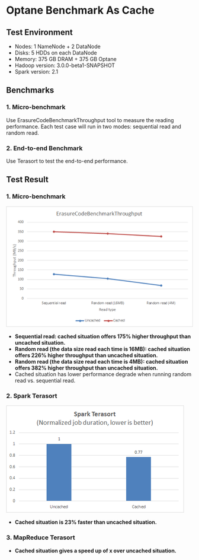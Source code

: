 Optane Benchmark As Cache
===============

Test Environment
----------------

* Nodes: 1 NameNode + 2 DataNode
* Disks: 5 HDDs on each DataNode
* Memory: 375 GB DRAM + 375 GB Optane
* Hadoop version: 3.0.0-beta1-SNAPSHOT
* Spark version: 2.1

Benchmarks 
-------------------------

### 1. Micro-benchmark
Use ErasureCodeBenchmarkThroughput tool to measure the reading performance. Each test case will run in two modes: sequential read and random read.

### 2. End-to-end Benchmark
Use Terasort to test the end-to-end performance.

Test Result
-------------------------

### 1. Micro-benchmark
![Throughput comparison using 600GB data][1]
* **Sequential read: cached situation offers 175% higher throughput than uncached situation.**
* **Random read (the data size read each time is 16MB): cached situation offers 226% higher throughput than uncached situation.**
* **Random read (the data size read each time is 4MB): cached situation offers 382% higher throughput than uncached situation.**
* Cached situation has lower performance degrade when running random read vs. sequential read.

### 2. Spark Terasort
![Spark Terasort benchmark using 300GB data][2]
* **Cached situation is 23% faster than uncached situation.**

### 3. MapReduce Terasort

* **Cached situation gives a speed up of x over uncached situation.**
  


  [1]: ./images/1502331267181.jpg
  [2]: ./images/1502343336987.jpg